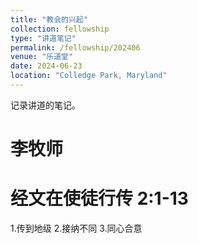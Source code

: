 ```yaml
---
title: "教会的兴起"
collection: fellowship
type: "讲道笔记"
permalink: /fellowship/202406
venue: "乐道堂"
date: 2024-06-23
location: "Colledge Park, Maryland"
---
```


记录讲道的笔记。

李牧师
======

经文在使徒行传 2:1-13
======

1.传到地级
2.接纳不同
3.同心合意